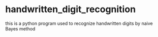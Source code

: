 # handwritten_digit_recognition
this is a python program used to recognize handwritten digits by naive Bayes method
